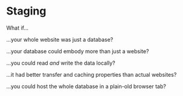 # Staging

What if...

...your whole website was just a database?

...your database could embody more than just a website?

...you could read *and* write the data locally?

...it had better transfer and caching properties than actual websites?

...you could host the whole database in a plain-old browser tab?